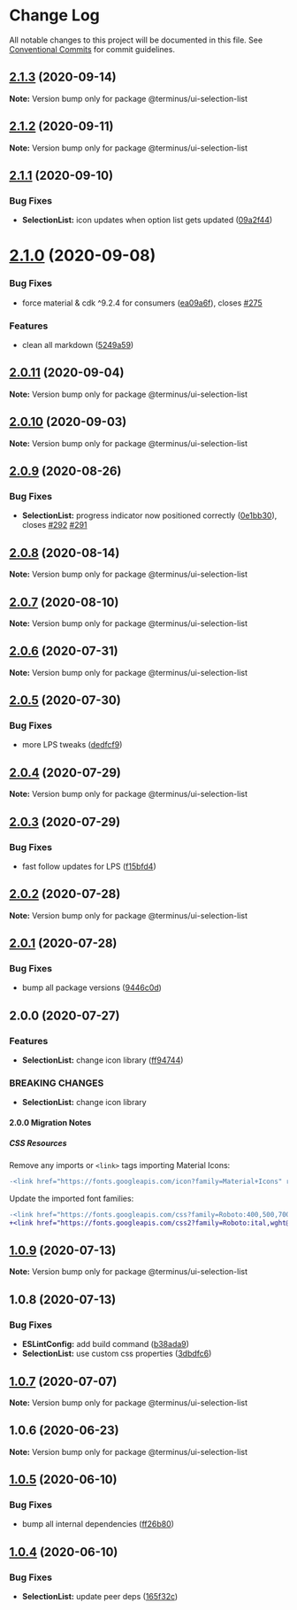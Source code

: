 # Change Log

All notable changes to this project will be documented in this file.
See [Conventional Commits](https://conventionalcommits.org) for commit guidelines.

## [2.1.3](https://github.com/GetTerminus/terminus-oss/compare/@terminus/ui-selection-list@2.1.2...@terminus/ui-selection-list@2.1.3) (2020-09-14)

**Note:** Version bump only for package @terminus/ui-selection-list





## [2.1.2](https://github.com/GetTerminus/terminus-oss/compare/@terminus/ui-selection-list@2.1.1...@terminus/ui-selection-list@2.1.2) (2020-09-11)

**Note:** Version bump only for package @terminus/ui-selection-list





## [2.1.1](https://github.com/GetTerminus/terminus-oss/compare/@terminus/ui-selection-list@2.1.0...@terminus/ui-selection-list@2.1.1) (2020-09-10)


### Bug Fixes

* **SelectionList:** icon updates when option list gets updated ([09a2f44](https://github.com/GetTerminus/terminus-oss/commit/09a2f44dee618b542909a409fa3350a4dc61cbe2))





# [2.1.0](https://github.com/GetTerminus/terminus-oss/compare/@terminus/ui-selection-list@2.0.11...@terminus/ui-selection-list@2.1.0) (2020-09-08)


### Bug Fixes

* force material & cdk ^9.2.4 for consumers ([ea09a6f](https://github.com/GetTerminus/terminus-oss/commit/ea09a6ff88a1ea239fe0e24cb011abfb3ffc8908)), closes [#275](https://github.com/GetTerminus/terminus-oss/issues/275)


### Features

* clean all markdown ([5249a59](https://github.com/GetTerminus/terminus-oss/commit/5249a59486be63b6d9a0be7a801defb9b6adcedc))





## [2.0.11](https://github.com/GetTerminus/terminus-oss/compare/@terminus/ui-selection-list@2.0.10...@terminus/ui-selection-list@2.0.11) (2020-09-04)

**Note:** Version bump only for package @terminus/ui-selection-list





## [2.0.10](https://github.com/GetTerminus/terminus-oss/compare/@terminus/ui-selection-list@2.0.9...@terminus/ui-selection-list@2.0.10) (2020-09-03)

**Note:** Version bump only for package @terminus/ui-selection-list

## [2.0.9](https://github.com/GetTerminus/terminus-oss/compare/@terminus/ui-selection-list@2.0.8...@terminus/ui-selection-list@2.0.9) (2020-08-26)

### Bug Fixes

* **SelectionList:** progress indicator now positioned correctly ([0e1bb30](https://github.com/GetTerminus/terminus-oss/commit/0e1bb304fd706456cca7a3409398a537ee8af2f6)), closes [#292](https://github.com/GetTerminus/terminus-oss/issues/292) [#291](https://github.com/GetTerminus/terminus-oss/issues/291)

## [2.0.8](https://github.com/GetTerminus/terminus-oss/compare/@terminus/ui-selection-list@2.0.7...@terminus/ui-selection-list@2.0.8) (2020-08-14)

**Note:** Version bump only for package @terminus/ui-selection-list

## [2.0.7](https://github.com/GetTerminus/terminus-oss/compare/@terminus/ui-selection-list@2.0.6...@terminus/ui-selection-list@2.0.7) (2020-08-10)

**Note:** Version bump only for package @terminus/ui-selection-list

## [2.0.6](https://github.com/GetTerminus/terminus-oss/compare/@terminus/ui-selection-list@2.0.5...@terminus/ui-selection-list@2.0.6) (2020-07-31)

**Note:** Version bump only for package @terminus/ui-selection-list

## [2.0.5](https://github.com/GetTerminus/terminus-oss/compare/@terminus/ui-selection-list@2.0.4...@terminus/ui-selection-list@2.0.5) (2020-07-30)

### Bug Fixes

* more LPS tweaks ([dedfcf9](https://github.com/GetTerminus/terminus-oss/commit/dedfcf947e3bcd33041b388ccab9bcc5bf273f51))

## [2.0.4](https://github.com/GetTerminus/terminus-oss/compare/@terminus/ui-selection-list@2.0.3...@terminus/ui-selection-list@2.0.4) (2020-07-29)

**Note:** Version bump only for package @terminus/ui-selection-list

## [2.0.3](https://github.com/GetTerminus/terminus-oss/compare/@terminus/ui-selection-list@2.0.2...@terminus/ui-selection-list@2.0.3) (2020-07-29)

### Bug Fixes

* fast follow updates for LPS ([f15bfd4](https://github.com/GetTerminus/terminus-oss/commit/f15bfd4fa088da2fea76e9964c664bad8844e740))

## [2.0.2](https://github.com/GetTerminus/terminus-oss/compare/@terminus/ui-selection-list@2.0.1...@terminus/ui-selection-list@2.0.2) (2020-07-28)

**Note:** Version bump only for package @terminus/ui-selection-list

## [2.0.1](https://github.com/GetTerminus/terminus-oss/compare/@terminus/ui-selection-list@2.0.0...@terminus/ui-selection-list@2.0.1) (2020-07-28)

### Bug Fixes

* bump all package versions ([9446c0d](https://github.com/GetTerminus/terminus-oss/commit/9446c0d5cde3bd693cfba7cabbfd2db443a47b00))

## 2.0.0 (2020-07-27)

### Features

* **SelectionList:** change icon library ([ff94744](https://github.com/GetTerminus/terminus-oss/commit/ff9474441a4cdd4c6e399c7bf65b508cc8ba98a0))

### BREAKING CHANGES

* **SelectionList:** change icon library

#### 2.0.0 Migration Notes

##### CSS Resources

Remove any imports or `<link>` tags importing Material Icons:

```diff
-<link href="https://fonts.googleapis.com/icon?family=Material+Icons" rel="stylesheet">
```

Update the imported font families:

```diff
-<link href="https://fonts.googleapis.com/css?family=Roboto:400,500,700" rel="stylesheet">
+<link href="https://fonts.googleapis.com/css2?family=Roboto:ital,wght@0,400;0,500;0,700;1,400&display=swap" rel="stylesheet">
```

## [1.0.9](https://github.com/GetTerminus/terminus-oss/compare/@terminus/ui-selection-list@1.0.8...@terminus/ui-selection-list@1.0.9) (2020-07-13)

**Note:** Version bump only for package @terminus/ui-selection-list

## 1.0.8 (2020-07-13)

### Bug Fixes

* **ESLintConfig:** add build command ([b38ada9](https://github.com/GetTerminus/terminus-oss/commit/b38ada91d034ebe18b96f46b603b13b0ccbca5c0))
* **SelectionList:** use custom css properties ([3dbdfc6](https://github.com/GetTerminus/terminus-oss/commit/3dbdfc6f520c1fea0acc3c7225fe98470a27dfbd))

## [1.0.7](https://github.com/GetTerminus/terminus-oss/compare/@terminus/ui-selection-list@1.0.6...@terminus/ui-selection-list@1.0.7) (2020-07-07)

**Note:** Version bump only for package @terminus/ui-selection-list

## 1.0.6 (2020-06-23)

**Note:** Version bump only for package @terminus/ui-selection-list

## [1.0.5](https://github.com/GetTerminus/terminus-oss/compare/@terminus/ui-selection-list@1.0.4...@terminus/ui-selection-list@1.0.5) (2020-06-10)

### Bug Fixes

* bump all internal dependencies ([ff26b80](https://github.com/GetTerminus/terminus-oss/commit/ff26b806bb599401f006996be5b567a378e68ef3))

## [1.0.4](https://github.com/GetTerminus/terminus-oss/compare/@terminus/ui-selection-list@1.0.3...@terminus/ui-selection-list@1.0.4) (2020-06-10)

### Bug Fixes

* **SelectionList:** update peer deps ([165f32c](https://github.com/GetTerminus/terminus-oss/commit/165f32c987eb351bf6f46eb398450a66f326d70a))
